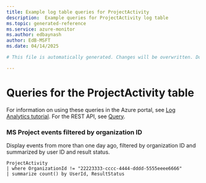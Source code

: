 ```yaml
---
title: Example log table queries for ProjectActivity
description:  Example queries for ProjectActivity log table
ms.topic: generated-reference
ms.service: azure-monitor
ms.author: edbaynash
author: EdB-MSFT
ms.date: 04/14/2025

# This file is automatically generated. Changes will be overwritten. Do not change this file directly. 

---
```


# Queries for the ProjectActivity table

For information on using these queries in the Azure portal, see [Log Analytics tutorial](/azure/azure-monitor/logs/log-analytics-tutorial). For the REST API, see [Query](/rest/api/loganalytics/query).


### MS Project events filtered by organization ID  


Display events from more than one day ago, filtered by organization ID and summarized by user ID and result status.  

```query
ProjectActivity
| where OrganizationId != "22223333-cccc-4444-dddd-5555eeee6666"
| summarize count() by UserId, ResultStatus

```

